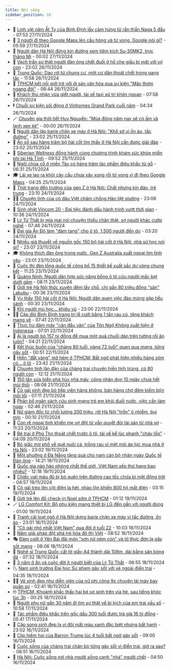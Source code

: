 ```yaml
---
title: Đời sống
sidebar_position: 18
---
```


<!-- dantri-doi-song:START -->
- 🥳 [Linh vật năm Ất Tỵ của Bình Định lấy cảm hứng từ rắn thần Naga 5 đầu](https://dantri.com.vn/doi-song/linh-vat-nam-at-ty-cua-binh-dinh-lay-cam-hung-tu-ran-than-naga-5-dau-20241127140615462.htm) - 07:53 27/11/2024
- 🌁 [3 người đi theo Google Maps lên cầu hỏng và tử vong, Google nói gì?](https://dantri.com.vn/doi-song/3-nguoi-di-theo-google-maps-len-cau-hong-va-tu-vong-google-noi-gi-20241127125503657.htm) - 05:59 27/11/2024
- 👀 [Người dân Hà Nội đứng kín đường xem tiêm kích Su-30MK2, trực thăng Mi](https://dantri.com.vn/doi-song/nguoi-dan-ha-noi-dung-kin-duong-xem-tiem-kich-su-30mk2-truc-thang-mi-20241126201417123.htm) - 00:02 27/11/2024
- 🐻 [Vạch trần sự thật người đàn ông chết đuối ở hồ che giấu bí mật với vợ con](https://dantri.com.vn/doi-song/vach-tran-su-that-nguoi-dan-ong-chet-duoi-o-ho-che-giau-bi-mat-voi-vo-con-20241126165238550.htm) - 23:02 26/11/2024
- 🦅 [Trung Quốc: Dao rơi từ chung cư, một cư dân thoát chết trong gang tấc](https://dantri.com.vn/doi-song/trung-quoc-dao-roi-tu-chung-cu-mot-cu-dan-thoat-chet-trong-gang-tac-20241126150013848.htm) - 11:58 26/11/2024
- 🦩 [TPHCM kết nối giới trẻ với di sản văn hóa qua sự kiện &quot;Mây thơm ngang đời&quot;](https://dantri.com.vn/doi-song/tphcm-ket-noi-gioi-tre-voi-di-san-van-hoa-qua-su-kien-may-thom-ngang-doi-20241124233015840.htm) - 08:44 26/11/2024
- 🦏 [Khách thú nhận vừa giết người, tài xế taxi xử trí khôn ngoan](https://dantri.com.vn/doi-song/khach-thu-nhan-vua-giet-nguoi-tai-xe-taxi-xu-tri-khon-ngoan-20241126113246472.htm) - 07:58 26/11/2024
- 🕴 [Chuỗi sự kiện sôi động ở Vinhomes Grand Park cuối năm](https://dantri.com.vn/doi-song/chuoi-su-kien-soi-dong-o-vinhomes-grand-park-cuoi-nam-20241126112529352.htm) - 04:34 26/11/2024
- 🪄 [Chuyên gia thời tiết Huy Nguyễn: &quot;Mùa đông năm nay sẽ có ấm và lạnh xen kẽ&quot;](https://dantri.com.vn/doi-song/chuyen-gia-thoi-tiet-huy-nguyen-mua-dong-nam-nay-se-co-am-va-lanh-xen-ke-20241125114401062.htm) - 00:00 26/11/2024
- 🚦 [Người dân lập barie chặn xe máy ở Hà Nội: &quot;Khổ sở vì ồn ào, tắc đường&quot;](https://dantri.com.vn/doi-song/nguoi-dan-lap-barie-chan-xe-may-o-ha-noi-kho-so-vi-on-ao-tac-duong-20241125222727367.htm) - 23:02 25/11/2024
- 🤔 [Ẩn số sau hàng trăm bộ hài cốt tìm thấy ở Hà Nội cần được giải đáp](https://dantri.com.vn/doi-song/an-so-sau-hang-tram-bo-hai-cot-tim-thay-o-ha-noi-can-duoc-giai-dap-20241125222154808.htm) - 23:02 25/11/2024
- 🚦 [Siberian Wellness đồng hành cùng chương trình khám sức khỏe miễn phí tại Hà Tĩnh](https://dantri.com.vn/doi-song/siberian-wellness-dong-hanh-cung-chuong-trinh-kham-suc-khoe-mien-phi-tai-ha-tinh-20241125164331056.htm) - 09:52 25/11/2024
- 🐎 [Ngôi chùa cổ ở miền Tây có hàng trăm tác phẩm điêu khắc từ gỗ](https://dantri.com.vn/doi-song/ngoi-chua-co-o-mien-tay-co-hang-tram-tac-pham-dieu-khac-tu-go-20241123165506779.htm) - 06:31 25/11/2024
- 🎓 [Lái xe lao ra khỏi cây cầu chưa xây xong rồi tử vong vì đi theo Google Maps](https://dantri.com.vn/doi-song/lai-xe-lao-ra-khoi-cay-cau-chua-xay-xong-roi-tu-vong-vi-di-theo-google-maps-20241125111210022.htm) - 04:25 25/11/2024
- 🐘 [Thời trang đến trường của gen Z ở Hà Nội: Chất nhưng kín đáo, trẻ trung](https://dantri.com.vn/doi-song/thoi-trang-den-truong-cua-gen-z-o-ha-noi-chat-nhung-kin-dao-tre-trung-20241108152110688.htm) - 23:10 24/11/2024
- 🧑‍🏫 [Chuyện tình của cô dâu Việt chăm chồng Hàn liệt giường](https://dantri.com.vn/doi-song/chuyen-tinh-cua-co-dau-viet-cham-chong-han-liet-giuong-20241124101557916.htm) - 23:06 24/11/2024
- 🦒 [Sinh nhật Vincom 20 - Đại tiệc đánh dấu hành trình vượt thời gian](https://dantri.com.vn/doi-song/sinh-nhat-vincom-20-dai-tiec-danh-dau-hanh-trinh-vuot-thoi-gian-20241124173613565.htm) - 10:36 24/11/2024
- 🧰 [Lý Tử Thất bị mỉa mai nói chuyện thiếu chân thật, sợ người khác cướp nghề](https://dantri.com.vn/doi-song/ly-tu-that-bi-mia-mai-noi-chuyen-thieu-chan-that-so-nguoi-khac-cuop-nghe-20241124135130131.htm) - 07:46 24/11/2024
- 🧐 [Đại gia Ấn Độ làm &quot;đám tang&quot; cho ô tô, 1.500 người đến dự](https://dantri.com.vn/doi-song/dai-gia-an-do-lam-dam-tang-cho-o-to-1500-nguoi-den-du-20241111151259304.htm) - 03:20 24/11/2024
- 🌮 [Nhiều giả thuyết về nguồn gốc 150 bộ hài cốt ở Hà Nội, nhà sử học nói gì?](https://dantri.com.vn/doi-song/nhieu-gia-thuyet-ve-nguon-goc-150-bo-hai-cot-o-ha-noi-nha-su-hoc-noi-gi-20241123161617637.htm) - 23:07 23/11/2024
- 🎓 [Không thích đàn ông trong nước, Gen Z Australia xuất ngoại tìm tình yêu](https://dantri.com.vn/doi-song/khong-thich-dan-ong-trong-nuoc-gen-z-australia-xuat-ngoai-tim-tinh-yeu-20241122150623379.htm) - 23:01 23/11/2024
- 🚀 [Cuộc thi đèn lồng quốc tế công bố 15 thiết kế xuất sắc dự vòng chung kết](https://dantri.com.vn/doi-song/cuoc-thi-den-long-quoc-te-cong-bo-15-thiet-ke-xuat-sac-du-vong-chung-ket-20241123182438807.htm) - 11:25 23/11/2024
- 🤖 [Quảng Ninh: Người dân hợp sức nâng bổng ô tô cứu người mắc kẹt dưới gầm](https://dantri.com.vn/doi-song/quang-ninh-nguoi-dan-hop-suc-nang-bong-o-to-cuu-nguoi-mac-ket-duoi-gam-20241123120858498.htm) - 08:11 23/11/2024
- 🤩 [Giới trẻ Hà Nội thức xuyên đêm lấy chỗ, chi gần 80 triệu đồng &quot;săn&quot; Labubu](https://dantri.com.vn/doi-song/gioi-tre-ha-noi-thuc-xuyen-dem-lay-cho-chi-gan-80-trieu-dong-san-labubu-20241121100605038.htm) - 00:36 23/11/2024
- 👹 [Vụ thấy 150 hài cốt ở Hà Nội: Người dân quen việc đào móng gặp tiểu sành](https://dantri.com.vn/doi-song/vu-thay-150-hai-cot-o-ha-noi-nguoi-dan-quen-viec-dao-mong-gap-tieu-sanh-20241123030343656.htm) - 00:30 23/11/2024
- 🦩 [Khi người mù học... khiêu vũ](https://dantri.com.vn/doi-song/khi-nguoi-mu-hoc-khieu-vu-20240802225332343.htm) - 23:00 22/11/2024
- 🧑‍🏫 [Cặp đôi Bình Định trang trí lễ cưới bằng 1 tấn rau củ, tặng khách mang về](https://dantri.com.vn/doi-song/cap-doi-binh-dinh-trang-tri-le-cuoi-bang-1-tan-rau-cu-tang-khach-mang-ve-20241122141112869.htm) - 07:41 22/11/2024
- 🌈 [Thực hư đám mây &quot;cân đẩu vân&quot; của Tôn Ngộ Không xuất hiện ở Indonesia](https://dantri.com.vn/doi-song/thuc-hu-dam-may-can-dau-van-cua-ton-ngo-khong-xuat-hien-o-indonesia-20241122114738074.htm) - 07:01 22/11/2024
- 💃 [Ai là người bỏ 157 tỷ đồng để mua một quả chuối dán trên tường rồi ăn luôn?](https://dantri.com.vn/doi-song/ai-la-nguoi-bo-157-ty-dong-de-mua-mot-qua-chuoi-dan-tren-tuong-roi-an-luon-20241122103136387.htm) - 04:21 22/11/2024
- 💂 [Kết thúc buồn của &quot;chàng 80 tuổi, nàng 72 tuổi&quot; quen qua mạng, từng gây sốt](https://dantri.com.vn/doi-song/ket-thuc-buon-cua-chang-80-tuoi-nang-72-tuoi-quen-qua-mang-tung-gay-sot-20241121223738224.htm) - 00:51 22/11/2024
- 🦏 [Hiến &quot;đất vàng&quot; mở hẻm ở TPHCM: Bất ngờ phát hiện nhiều hàng xóm có... ô tô](https://dantri.com.vn/doi-song/hien-dat-vang-mo-hem-o-tphcm-bat-ngo-phat-hien-nhieu-hang-xom-co-o-to-20241122011018271.htm) - 23:42 21/11/2024
- 🤡 [Chuyện tình lận đận của chàng trai chuyên hiến tinh trùng, có 80 người con](https://dantri.com.vn/doi-song/chuyen-tinh-lan-dan-cua-chang-trai-chuyen-hien-tinh-trung-co-80-nguoi-con-20241121184815002.htm) - 12:12 21/11/2024
- 🫶 [150 tấn sứa biển phá hủy nhà máy, công nhân dọn 10 ngày chưa hết mùi thối](https://dantri.com.vn/doi-song/150-tan-sua-bien-pha-huy-nha-may-cong-nhan-don-10-ngay-chua-het-mui-thoi-20241121143732880.htm) - 08:08 21/11/2024
- 💪 [Cô gái xinh đẹp bỏ tiếp viên hàng không, bán hàng chợ đêm kiếm bộn mỗi tối](https://dantri.com.vn/doi-song/co-gai-xinh-dep-bo-tiep-vien-hang-khong-ban-hang-cho-dem-kiem-bon-moi-toi-20241120190430430.htm) - 07:11 21/11/2024
- 🦅 [Phân bổ ngân sách cứu sinh mạng trẻ em khỏi đuối nước, việc cần làm ngay](https://dantri.com.vn/doi-song/phan-bo-ngan-sach-cuu-sinh-mang-tre-em-khoi-duoi-nuoc-viec-can-lam-ngay-20241121064259998.htm) - 02:46 21/11/2024
- 🧠 [Nữ giám đốc từ chối lương 200 triệu, rời Hà Nội &quot;trốn&quot; ô nhiễm, bụi mịn](https://dantri.com.vn/doi-song/nu-giam-doc-tu-choi-luong-200-trieu-roi-ha-noi-tron-o-nhiem-bui-min-20241120220638514.htm) - 00:10 21/11/2024
- 🦅 [Con rể ngoại tình khiến mẹ vợ đột tử vẫn quyết đòi tài sản từ nhà vợ](https://dantri.com.vn/doi-song/con-re-ngoai-tinh-khien-me-vo-dot-tu-van-quyet-doi-tai-san-tu-nha-vo-20241120161220526.htm) - 11:23 20/11/2024
- 💪 [Bé trai ở Phú Thọ thoát chết trước ô tô, tài xế kể lúc phanh &quot;cháy lốp&quot;](https://dantri.com.vn/doi-song/be-trai-o-phu-tho-thoat-chet-truoc-o-to-tai-xe-ke-luc-phanh-chay-lop-20241120105516748.htm) - 04:09 20/11/2024
- 🧐 [Bỏ giấc mơ phố về quê nuôi cá, trồng rau vì mệt mỏi áp lực mua nhà ở Hà Nội](https://dantri.com.vn/doi-song/bo-giac-mo-pho-ve-que-nuoi-ca-trong-rau-vi-met-moi-ap-luc-mua-nha-o-ha-noi-20241115125341379.htm) - 23:02 19/11/2024
- 👀 [Một phường ở Đà Nẵng tặng quà cho nam cán bộ nhân ngày Quốc tế Đàn ông](https://dantri.com.vn/doi-song/mot-phuong-o-da-nang-tang-qua-cho-nam-can-bo-nhan-ngay-quoc-te-dan-ong-20241119160033665.htm) - 14:21 19/11/2024
- 🎉 [Quốc gia nào hào phóng nhất thế giới, Việt Nam xếp thứ hạng bao nhiêu?](https://dantri.com.vn/doi-song/quoc-gia-nao-hao-phong-nhat-the-gioi-viet-nam-xep-thu-hang-bao-nhieu-20241119173806810.htm) - 12:18 19/11/2024
- 💂 [Chiếc vali màu đỏ bị bỏ quên trên đường cao tốc chứa bí mật động trời](https://dantri.com.vn/doi-song/chiec-vali-mau-do-bi-bo-quen-tren-duong-cao-toc-chua-bi-mat-dong-troi-20241119114451315.htm) - 04:57 19/11/2024
- 🚀 [Cô gái trèo lên cột điện la hét, nhào lộn khiến 800 hộ mất điện](https://dantri.com.vn/doi-song/co-gai-treo-len-cot-dien-la-het-nhao-lon-khien-800-ho-mat-dien-20241119092409865.htm) - 03:15 19/11/2024
- 👹 [Giới trẻ lên đồ check-in Noel sớm ở TPHCM](https://dantri.com.vn/doi-song/gioi-tre-len-do-check-in-noel-som-o-tphcm-20241116014512184.htm) - 01:12 19/11/2024
- 🪄 [LG Comfort Kit: Bộ phụ kiện mang thiết bị LG đến gần với người dùng](https://dantri.com.vn/doi-song/lg-comfort-kit-bo-phu-kien-mang-thiet-bi-lg-den-gan-voi-nguoi-dung-20241118221844575.htm) - 01:00 19/11/2024
- 🌁 [Tranh cãi loạt ngõ ở Hà Nội dựng barie chặn xe máy vì tắc đường, ồn ào](https://dantri.com.vn/doi-song/tranh-cai-loat-ngo-o-ha-noi-dung-barie-chan-xe-may-vi-tac-duong-on-ao-20241118162220275.htm) - 23:01 18/11/2024
- 🌋 [&quot;Cô gái nhỏ nhất Việt Nam&quot; qua đời ở tuổi 22](https://dantri.com.vn/doi-song/co-gai-nho-nhat-viet-nam-qua-doi-o-tuoi-22-20241118151113452.htm) - 10:03 18/11/2024
- 🦆 [Năm giải pháp đột phá trẻ hóa đô thị Việt](https://dantri.com.vn/doi-song/nam-giai-phap-dot-pha-tre-hoa-do-thi-viet-20241116165523224.htm) - 08:52 18/11/2024
- 🎭 [Đám cưới ở Yên Bái đãi món &quot;sơn nữ ném còn&quot; và tờ thực đơn lạ gây sốt mạng](https://dantri.com.vn/doi-song/dam-cuoi-o-yen-bai-dai-mon-son-nu-nem-con-va-to-thuc-don-la-gay-sot-mang-20241118144240956.htm) - 08:06 18/11/2024
- 🤡 [Nghệ sĩ Trung Quốc cắt tờ giấy A4 thành dải 108m, dài bằng sân bóng đá](https://dantri.com.vn/doi-song/nghe-si-trung-quoc-cat-to-giay-a4-thanh-dai-108m-dai-bang-san-bong-da-20241117020500073.htm) - 07:32 18/11/2024
- 🦩 [3 năm ở ẩn và cuộc đời ít người biết của Lý Tử Thất](https://dantri.com.vn/doi-song/3-nam-o-an-va-cuoc-doi-it-nguoi-biet-cua-ly-tu-that-20241118121614756.htm) - 06:55 18/11/2024
- 🌜 [Nam sinh trường Đại học Sư phạm gây sốt với vẻ ngoài điển trai](https://dantri.com.vn/doi-song/nam-sinh-truong-dai-hoc-su-pham-gay-sot-voi-ve-ngoai-dien-trai-20241111164010822.htm) - 04:35 18/11/2024
- 🧑‍🏫 [Vẻ xinh đẹp như diễn viên của nữ phi công 9x chuyên lái máy bay quân sự](https://dantri.com.vn/doi-song/ve-xinh-dep-nhu-dien-vien-cua-nu-phi-cong-9x-chuyen-lai-may-bay-quan-su-20241118090326571.htm) - 02:41 18/11/2024
- 🤓 [TPHCM: Khoảnh khắc thấy hai bé sơ sinh trên vỉa hè, sau tiếng khóc lúc 3h](https://dantri.com.vn/doi-song/tphcm-khoanh-khac-thay-hai-be-so-sinh-tren-via-he-sau-tieng-khoc-luc-3h-20241117142455958.htm) - 00:25 18/11/2024
- 🤗 [Người phụ nữ gần 30 năm đi tìm sự thật về bi kịch của em trai xấu số](https://dantri.com.vn/doi-song/nguoi-phu-nu-gan-30-nam-di-tim-su-that-ve-bi-kich-cua-em-trai-xau-so-20241117140409265.htm) - 10:58 17/11/2024
- 🦒 [Tác phẩm điêu khắc trên gốc dầu 300 tuổi được trả giá 16 tỷ đồng](https://dantri.com.vn/doi-song/tac-pham-dieu-khac-tren-goc-dau-300-tuoi-duoc-tra-gia-16-ty-dong-20241117093629097.htm) - 05:41 17/11/2024
- 💂 [Cặp song sinh đẹp lạ vì đôi mắt màu xanh đặc biệt nhưng bất hạnh](https://dantri.com.vn/doi-song/cap-song-sinh-dep-la-vi-doi-mat-mau-xanh-dac-biet-nhung-bat-hanh-20241116164500060.htm) - 23:02 16/11/2024
- 🚀 [Clip hiếm hoi của Barron Trump lúc 4 tuổi bất ngờ gây sốt](https://dantri.com.vn/doi-song/clip-hiem-hoi-cua-barron-trump-luc-4-tuoi-bat-ngo-gay-sot-20241116113603909.htm) - 09:00 16/11/2024
- 🐲 [Cuộc sống của chàng trai chăn bò từng gây sốt vì điển trai, giờ ra sao?](https://dantri.com.vn/doi-song/cuoc-song-cua-chang-trai-chan-bo-tung-gay-sot-vi-dien-trai-gio-ra-sao-20241116150919735.htm) - 08:51 16/11/2024
- 🎡 [Hà Nội: Cuộc sống nơi nhà người sống cạnh &quot;nhà&quot; người chết](https://dantri.com.vn/doi-song/ha-noi-cuoc-song-noi-nha-nguoi-song-canh-nha-nguoi-chet-20241114215915861.htm) - 04:50 16/11/2024<!-- dantri-doi-song:END -->
